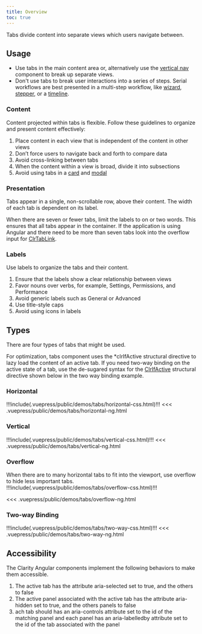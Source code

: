 ```yaml
---
title: Overview
toc: true
---
```


Tabs divide content into separate views which users navigate between.

## Usage

- Use tabs in the main content area or, alternatively use the [vertical nav](/components/vertical-nav) component to break up separate views.
- Don't use tabs to break user interactions into a series of steps. Serial workflows are best presented in a multi-step workflow, like [wizard](/components/wizard), [stepper](/components/stepper), or a [timeline](/components/timeline).

### Content

Content projected within tabs is flexible. Follow these guidelines to organize and present content effectively:

1. Place content in each view that is independent of the content in other views
2. Don’t force users to navigate back and forth to compare data
3. Avoid cross-linking between tabs
4. When the content within a view is broad, divide it into subsections
5. Avoid using tabs in a [card](/components/card) and [modal](/components/modal)

### Presentation

Tabs appear in a single, non-scrollable row, above their content. The width of each tab is dependent on its label.

When there are seven or fewer tabs, limit the labels to on or two words. This ensures that all tabs appear in the container. If the application is using Angular and there need to be more than seven tabs look into the overflow input for [ClrTabLink](/components/tab/api/#clrtablink).

### Labels

Use labels to organize the tabs and their content.

1. Ensure that the labels show a clear relationship between views
2. Favor nouns over verbs, for example, Settings, Permissions, and Performance
3. Avoid generic labels such as General or Advanced
4. Use title-style caps
5. Avoid using icons in labels

## Types

There are four types of tabs that might be used.

For optimization, tabs component uses the \*clrIfActive structural directive to lazy load the content of an active tab.
If you need two-way binding on the active state of a tab, use the de-sugared syntax for the [ClrIfActive](/components/tab/api/#clrifactive) structural directive shown below in the two way binding example.

### Horizontal

<doc-demo>
!!!include(.vuepress/public/demos/tabs/horizontal-css.html)!!!
</doc-demo>

<doc-code>
<<< .vuepress/public/demos/tabs/horizontal-ng.html
</doc-code>

### Vertical

<doc-demo>
!!!include(.vuepress/public/demos/tabs/vertical-css.html)!!!
</doc-demo>

<doc-code>
<<< .vuepress/public/demos/tabs/vertical-ng.html
</doc-code>

### Overflow

When there are to many horizontal tabs to fit into the viewport, use overflow to hide less important tabs.
<doc-demo>
!!!include(.vuepress/public/demos/tabs/overflow-css.html)!!!
</doc-demo>

<doc-code>
<<< .vuepress/public/demos/tabs/overflow-ng.html
</doc-code>

### Two-way Binding

<doc-demo>
!!!include(.vuepress/public/demos/tabs/two-way-css.html)!!!
</doc-demo>

<doc-code>
<<< .vuepress/public/demos/tabs/two-way-ng.html
</doc-code>

## Accessibility

The Clarity Angular components implement the following behaviors to make them accessible.

1. The active tab has the attribute aria-selected set to true, and the others to false
1. The active panel associated with the active tab has the attribute aria-hidden set to true, and the others panels to false
1. ach tab should has an aria-controls attribute set to the id of the matching panel and each panel has an aria-labelledby attribute set to the id of the tab associated with the panel

